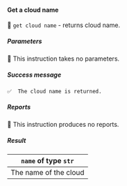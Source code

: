 #### Get a cloud name

🔧 `get cloud name` - returns cloud name.

##### Parameters

🚫 This instruction takes no parameters.

##### Success message

```
✅  The cloud name is returned.
```

##### Reports

🚫 This instruction produces no reports.

##### Result

| `name` of type `str`  |
| :-------------------: |
| The name of the cloud |

<!-- or...
🚫 This instruction returns no result.
-->
